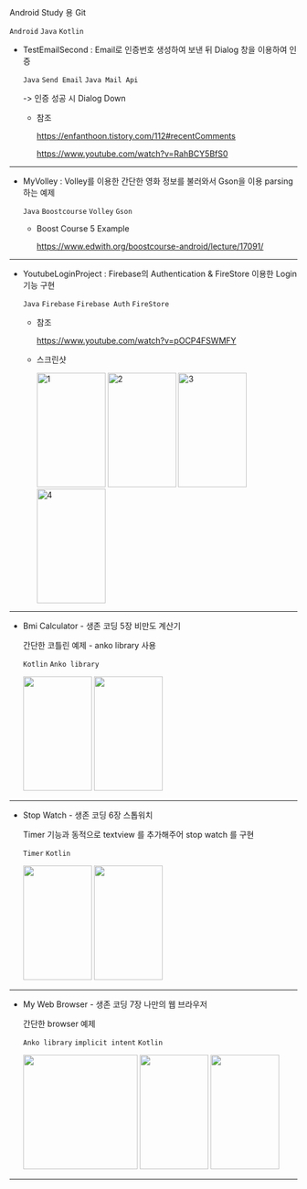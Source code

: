 Android Study 용 Git

`Android` `Java` `Kotlin`

- TestEmailSecond : Email로 인증번호 생성하여 보낸 뒤 Dialog 창을 이용하여 인증

  `Java` `Send Email` `Java Mail Api`

  -> 인증 성공 시 Dialog Down

  - 참조 

     https://enfanthoon.tistory.com/112#recentComments
  
     https://www.youtube.com/watch?v=RahBCY5BfS0

------

- MyVolley : Volley를 이용한 간단한 영화 정보를 불러와서 Gson을 이용 parsing 하는 예제

  `Java` `Boostcourse` `Volley` `Gson`

  - Boost Course 5 Example
  
    https://www.edwith.org/boostcourse-android/lecture/17091/

---

- YoutubeLoginProject : Firebase의 Authentication & FireStore 이용한 Login 기능 구현

  `Java` `Firebase` `Firebase Auth` `FireStore`

  - 참조

    https://www.youtube.com/watch?v=pOCP4FSWMFY

  - 스크린샷

    <img src="https://user-images.githubusercontent.com/52276038/75353890-74e7d580-58ef-11ea-8735-464252c931a0.png" alt="1" width ="120" height ="200"/> <img src="https://user-images.githubusercontent.com/52276038/75353895-774a2f80-58ef-11ea-9632-c0bd8bd16206.png" alt="2"  width ="120" height ="200"/> <img src="https://user-images.githubusercontent.com/52276038/75353903-7a452000-58ef-11ea-9d14-08147b01bb31.png" alt="3"  width ="120" height ="200"/> <img src="https://user-images.githubusercontent.com/52276038/75353925-80d39780-58ef-11ea-90ee-d6807922c652.png" alt="4"  width ="120" height ="200" /> 

---

- Bmi Calculator - 생존 코딩 5장 비만도 계산기

  간단한 코틀린 예제 - anko library 사용

  `Kotlin` `Anko library`
  
  <img src ="https://user-images.githubusercontent.com/52276038/77513993-5575a580-6eb9-11ea-914e-4d7c941ca10a.png" width ="120" height ="200"> <img src = "https://user-images.githubusercontent.com/52276038/77514000-57d7ff80-6eb9-11ea-9a8c-30c4d2a75209.png" width ="120" height ="200">



-------

- Stop Watch - 생존 코딩 6장 스톱워치

  Timer 기능과 동적으로 textview 를 추가해주어 stop watch 를 구현

  `Timer` `Kotlin`
  
  <img src = "https://user-images.githubusercontent.com/52276038/77638655-db1d5200-6f9a-11ea-988d-db36b922068c.png" width ="120" height ="200"> <img src = "https://user-images.githubusercontent.com/52276038/77638660-dc4e7f00-6f9a-11ea-86f9-f1960373dffc.png" width ="120" height ="200">

-------

- My Web Browser - 생존 코딩 7장 나만의 웹 브라우저

  간단한 browser 예제

  `Anko library` `implicit intent` `Kotlin`

  <img wwidth ="120" height ="200" src = "https://user-images.githubusercontent.com/52276038/77891924-b67fed80-72ac-11ea-95ae-80641ca23d13.png"> <img width ="120" height ="200" src = "https://user-images.githubusercontent.com/52276038/77891935-b97ade00-72ac-11ea-937c-4c5b6c043643.png"> <img width ="120" height ="200" src = "https://user-images.githubusercontent.com/52276038/77891937-ba137480-72ac-11ea-8fba-9890c55e18d3.png"> 

------

